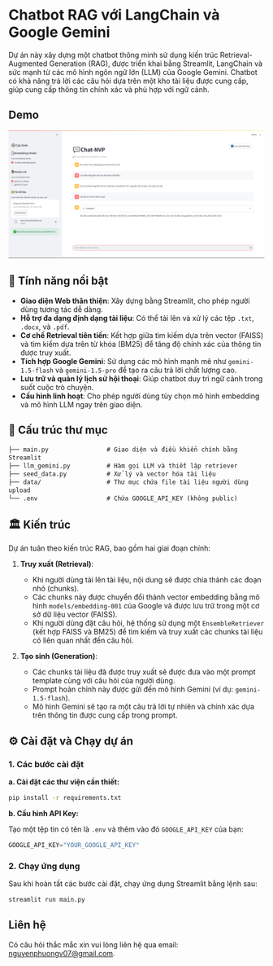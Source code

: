 # Chatbot RAG với LangChain và Google Gemini

Dự án này xây dựng một chatbot thông minh sử dụng kiến trúc Retrieval-Augmented Generation (RAG), được triển khai bằng Streamlit, LangChain và sức mạnh từ các mô hình ngôn ngữ lớn (LLM) của Google Gemini. Chatbot có khả năng trả lời các câu hỏi dựa trên một kho tài liệu được cung cấp, giúp cung cấp thông tin chính xác và phù hợp với ngữ cảnh.

## Demo
![Sample Image](demo/demo.png)

## 🚀 Tính năng nổi bật

- **Giao diện Web thân thiện**: Xây dựng bằng Streamlit, cho phép người dùng tương tác dễ dàng.
- **Hỗ trợ đa dạng định dạng tài liệu**: Có thể tải lên và xử lý các tệp `.txt`, `.docx`, và `.pdf`.
- **Cơ chế Retrieval tiên tiến**: Kết hợp giữa tìm kiếm dựa trên vector (FAISS) và tìm kiếm dựa trên từ khóa (BM25) để tăng độ chính xác của thông tin được truy xuất.
- **Tích hợp Google Gemini**: Sử dụng các mô hình mạnh mẽ như `gemini-1.5-flash` và `gemini-1.5-pro` để tạo ra câu trả lời chất lượng cao.
- **Lưu trữ và quản lý lịch sử hội thoại**: Giúp chatbot duy trì ngữ cảnh trong suốt cuộc trò chuyện.
- **Cấu hình linh hoạt**: Cho phép người dùng tùy chọn mô hình embedding và mô hình LLM ngay trên giao diện.


## 🧱 Cấu trúc thư mục

```
├── main.py                # Giao diện và điều khiển chính bằng Streamlit
├── llm_gemini.py          # Hàm gọi LLM và thiết lập retriever
├── seed_data.py           # Xử lý và vector hóa tài liệu
├── data/                  # Thư mục chứa file tài liệu người dùng upload
└── .env                   # Chứa GOOGLE_API_KEY (không public)
```


## 🏛️ Kiến trúc

Dự án tuân theo kiến trúc RAG, bao gồm hai giai đoạn chính:

1.  **Truy xuất (Retrieval)**:
    -   Khi người dùng tải lên tài liệu, nội dung sẽ được chia thành các đoạn nhỏ (chunks).
    -   Các chunks này được chuyển đổi thành vector embedding bằng mô hình `models/embedding-001` của Google và được lưu trữ trong một cơ sở dữ liệu vector (FAISS).
    -   Khi người dùng đặt câu hỏi, hệ thống sử dụng một `EnsembleRetriever` (kết hợp FAISS và BM25) để tìm kiếm và truy xuất các chunks tài liệu có liên quan nhất đến câu hỏi.

2.  **Tạo sinh (Generation)**:
    -   Các chunks tài liệu đã được truy xuất sẽ được đưa vào một prompt template cùng với câu hỏi của người dùng.
    -   Prompt hoàn chỉnh này được gửi đến mô hình Gemini (ví dụ: `gemini-1.5-flash`).
    -   Mô hình Gemini sẽ tạo ra một câu trả lời tự nhiên và chính xác dựa trên thông tin được cung cấp trong prompt.

## ⚙️ Cài đặt và Chạy dự án

### 1. Các bước cài đặt

__a. Cài đặt các thư viện cần thiết:__

```bash
pip install -r requirements.txt
```

__b. Cấu hình API Key:__

Tạo một tệp tin có tên là `.env` và thêm vào đó `GOOGLE_API_KEY` của bạn:

```javascript
GOOGLE_API_KEY="YOUR_GOOGLE_API_KEY"
```

### 2. Chạy ứng dụng

Sau khi hoàn tất các bước cài đặt, chạy ứng dụng Streamlit bằng lệnh sau:

```bash
streamlit run main.py
```


## Liên hệ

Có câu hỏi thắc mắc xin vui lòng liên hệ qua email: nguyenphuongv07@gmail.com.
